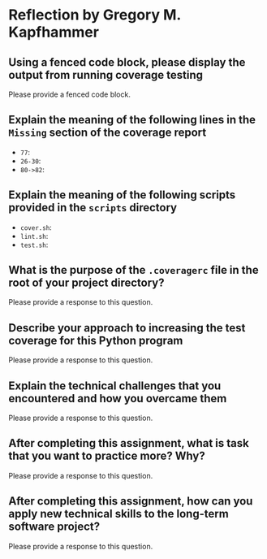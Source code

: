 # Reflection by Gregory M. Kapfhammer

## Using a fenced code block, please display the output from running coverage testing

Please provide a fenced code block.

## Explain the meaning of the following lines in the `Missing` section of the coverage report

- `77`:
- `26-30`:
- `80->82`:

## Explain the meaning of the following scripts provided in the `scripts` directory

- `cover.sh`:
- `lint.sh`:
- `test.sh`:

## What is the purpose of the `.coveragerc` file in the root of your project directory?

Please provide a response to this question.

## Describe your approach to increasing the test coverage for this Python program

Please provide a response to this question.

## Explain the technical challenges that you encountered and how you overcame them

Please provide a response to this question.

## After completing this assignment, what is task that you want to practice more? Why?

Please provide a response to this question.

## After completing this assignment, how can you apply new technical skills to the long-term software project?

Please provide a response to this question.
